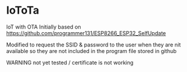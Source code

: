# IoToTa
IoT with OTA 
Initially based on https://github.com/programmer131/ESP8266_ESP32_SelfUpdate

Modified to request the SSID & password to the user when they are nit available so they are not included in the program file stored in github

WARNING not yet tested / certificate is not working
